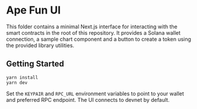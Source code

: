 # Ape Fun UI

This folder contains a minimal Next.js interface for interacting with the smart contracts in the root of this repository. It provides a Solana wallet connection, a sample chart component and a button to create a token using the provided library utilities.

## Getting Started

```
yarn install
yarn dev
```

Set the `KEYPAIR` and `RPC_URL` environment variables to point to your wallet and preferred RPC endpoint. The UI connects to devnet by default.
